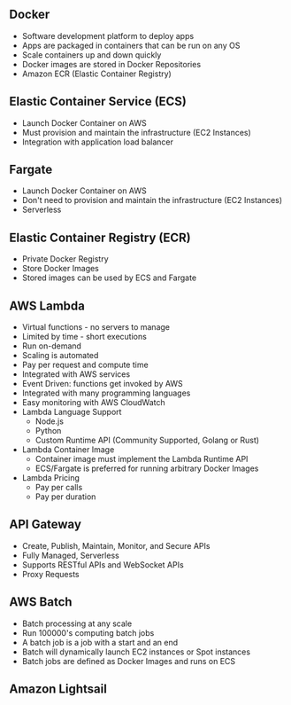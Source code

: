 ## Docker
- Software development platform to deploy apps
- Apps are packaged in containers that can be run on any OS
- Scale containers up and down quickly
- Docker images are stored in Docker Repositories
- Amazon ECR (Elastic Container Registry)

## Elastic Container Service (ECS)
- Launch Docker Container on AWS
- Must provision and maintain the infrastructure (EC2 Instances)
- Integration with application load balancer

## Fargate
- Launch Docker Container on AWS
- Don't need to provision and maintain the infrastructure (EC2 Instances)
- Serverless

## Elastic Container Registry (ECR)
- Private Docker Registry
- Store Docker Images
- Stored images can be used by ECS and Fargate

## AWS Lambda
- Virtual functions - no servers to manage
- Limited by time - short executions
- Run on-demand
- Scaling is automated
- Pay per request and compute time
- Integrated with AWS services
- Event Driven: functions get invoked by AWS
- Integrated with many programming languages
- Easy monitoring with AWS CloudWatch
- Lambda Language Support
  - Node.js
  - Python
  - Custom Runtime API (Community Supported, Golang or Rust)
- Lambda Container Image
  - Container image must implement the Lambda Runtime API
  - ECS/Fargate is preferred for running arbitrary Docker Images
- Lambda Pricing
  - Pay per calls
  - Pay per duration

## API Gateway
- Create, Publish, Maintain, Monitor, and Secure APIs
- Fully Managed, Serverless
- Supports RESTful APIs and WebSocket APIs
- Proxy Requests
  
## AWS Batch
- Batch processing at any scale
- Run 100000's computing batch jobs
- A batch job is a job with a start and an end
- Batch will dynamically launch EC2 instances or Spot instances
- Batch jobs are defined as Docker Images and runs on ECS
  
## Amazon Lightsail
